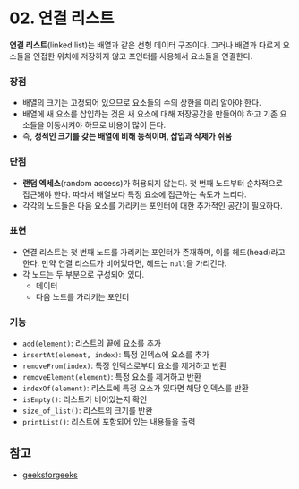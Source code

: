 # 02. 연결 리스트

**연결 리스트**(linked list)는 배열과 같은 선형 데이터 구조이다. 그러나 배열과 다르게 요소들을 인접한 위치에 저장하지 않고 포인터를 사용해서 요소들을 연결한다.

### 장점

- 배열의 크기는 고정되어 있으므로 요소들의 수의 상한을 미리 알아야 한다.
- 배열에 새 요소를 삽입하는 것은 새 요소에 대해 저장공간을 만들어야 하고 기존 요소들을 이동시켜야 하므로 비용이 많이 든다.
- 즉, **정적인 크기를 갖는 배열에 비해 동적이며, 삽입과 삭제가 쉬움**

### 단점

- **랜덤 엑세스**(random access)가 허용되지 않는다. 첫 번째 노드부터 순차적으로 접근해야 한다. 따라서 배열보다 특정 요소에 접근하는 속도가 느리다.
- 각각의 노드들은 다음 요소를 가리키는 포인터에 대한 추가적인 공간이 필요하다.

### 표현

- 연결 리스트는 첫 번째 노드를 가리키는 포인터가 존재하며, 이를 헤드(head)라고 한다. 만약 연결 리스트가 비어있다면, 헤드는 `null`을 가리킨다.
- 각 노드는 두 부분으로 구성되어 있다.
  - 데이터
  - 다음 노드를 가리키는 포인터

### 기능

- `add(element)`: 리스트의 끝에 요소를 추가
- `insertAt(element, index)`: 특정 인덱스에 요소를 추가
- `removeFrom(index)`: 특정 인덱스로부터 요소를 제거하고 반환
- `removeElement(element)`: 특정 요소를 제거하고 반환
- `indexOf(element)`: 리스트에 특정 요소가 있다면 해당 인덱스를 반환
- `isEmpty()`: 리스트가 비어있는지 확인
- `size_of_list()`: 리스트의 크기를 반환
- `printList()`: 리스트에 포함되어 있는 내용들을 출력

## 참고

- [geeksforgeeks](https://www.geeksforgeeks.org/implementation-linkedlist-javascript/)
